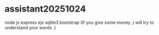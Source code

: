 # assistant20251024
node js express ejs sqlite3 bootstrap (If you give some money ,I will try to understand your words .)
